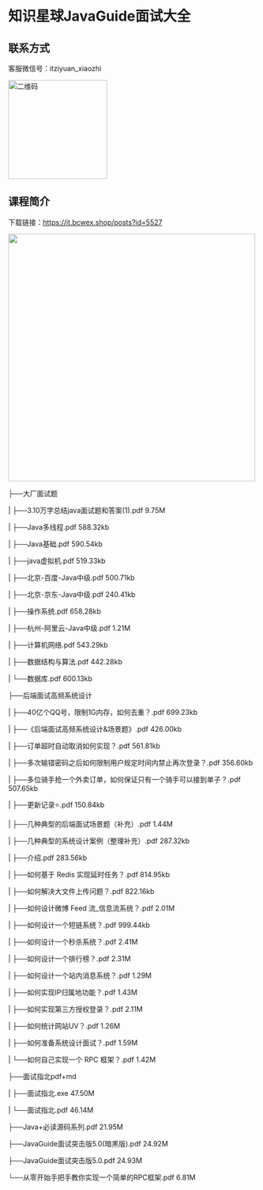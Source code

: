 # 知识星球JavaGuide面试大全

## 联系方式

客服微信号：itziyuan_xiaozhi

<img src="https://ziyuanyun.oss-cn-guangzhou.aliyuncs.com/common/20240614073449/666b82192834a.jpg" width="200" height="200" alt="二维码">

## 课程简介

下载链接：https://it.bcwex.shop/posts?id=5527

<img src="https://ziyuanyun.oss-cn-guangzhou.aliyuncs.com/yun/20241201162846/674c1e3e3b45c.jpg" width="500" alt="">

  

 ├──大厂面试题

 | ├──3.10万字总结java面试题和答案(1).pdf 9.75M

 | ├──Java多线程.pdf 588.32kb

 | ├──Java基础.pdf 590.54kb

 | ├──java虚拟机.pdf 519.33kb

 | ├──北京-百度-Java中级.pdf 500.71kb

 | ├──北京-京东-Java中级.pdf 240.41kb

 | ├──操作系统.pdf 658.28kb

 | ├──杭州-阿里云-Java中级.pdf 1.21M

 | ├──计算机网络.pdf 543.29kb

 | ├──数据结构与算法.pdf 442.28kb

 | └──数据库.pdf 600.13kb

 ├──后端面试高频系统设计

 | ├──40亿个QQ号，限制1G内存，如何去重？.pdf 699.23kb

 | ├──《后端面试高频系统设计&amp;场景题》.pdf 426.00kb

 | ├──订单超时自动取消如何实现？.pdf 561.81kb

 | ├──多次输错密码之后如何限制用户规定时间内禁止再次登录？.pdf 356.60kb

 | ├──多位骑手抢一个外卖订单，如何保证只有一个骑手可以接到单子？.pdf 507.65kb

 | ├──更新记录⭐.pdf 150.84kb

 | ├──几种典型的后端面试场景题（补充）.pdf 1.44M

 | ├──几种典型的系统设计案例（整理补充）.pdf 287.32kb

 | ├──介绍.pdf 283.56kb

 | ├──如何基于 Redis 实现延时任务？.pdf 814.95kb

 | ├──如何解决大文件上传问题？.pdf 822.16kb

 | ├──如何设计微博 Feed 流_信息流系统？.pdf 2.01M

 | ├──如何设计一个短链系统？.pdf 999.44kb

 | ├──如何设计一个秒杀系统？.pdf 2.41M

 | ├──如何设计一个排行榜？.pdf 2.31M

 | ├──如何设计一个站内消息系统？.pdf 1.29M

 | ├──如何实现IP归属地功能？.pdf 1.43M

 | ├──如何实现第三方授权登录？.pdf 2.11M

 | ├──如何统计网站UV？.pdf 1.26M

 | ├──如何准备系统设计面试？.pdf 1.59M

 | └──如何自己实现一个 RPC 框架？.pdf 1.42M

 ├──面试指北pdf+md

 | ├──面试指北.exe 47.50M

 | └──面试指北.pdf 46.14M

 ├──Java+必读源码系列.pdf 21.95M

 ├──JavaGuide面试突击版5.0(暗黑版).pdf 24.92M

 ├──JavaGuide面试突击版5.0.pdf 24.93M

 └──从零开始手把手教你实现一个简单的RPC框架.pdf 6.81M

  